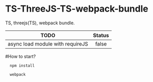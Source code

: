 # TS-ThreeJS-TS-webpack-bundle
TS, threejs(TS), webpack bundle.

| TODO                                  | Status        |
| -------------                         |:-------------:| 
| async load module with requireJS      | false         |


#How to start?
```
  npm install
  
  webpack
```

